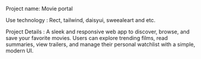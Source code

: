 Project name: Movie portal

Use technology : Rect, tailwind, daisyui, sweealeart and etc.

Project Details : A sleek and responsive web app to discover, browse, and save your favorite movies. Users can explore trending films, read summaries, view trailers, and manage their personal watchlist with a simple, modern UI.